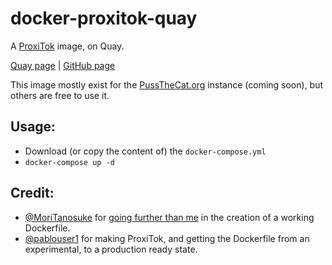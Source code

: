 # docker-proxitok-quay

A [ProxiTok](https://github.com/pablouser1/ProxiTok) image, on Quay.

[Quay page](https://quay.io/repository/pussthecatorg/proxitok) | [GitHub page](https://github.com/PussTheCat-org/docker-proxitok-quay)

This image mostly exist for the [PussTheCat.org](https://pussthecat.org/) instance (coming soon), but others are free to use it.

## Usage:

- Download (or copy the content of) the `docker-compose.yml`
- `docker-compose up -d`

## Credit:

- [@MoriTanosuke](https://github.com/MoriTanosuke) for [going further than me](https://github.com/pablouser1/ProxiTok/issues/13#issuecomment-1067748033) in the creation of a working Dockerfile.
- [@pablouser1](https://github.com/pablouser1) for making ProxiTok, and getting the Dockerfile from an experimental, to a production ready state.
